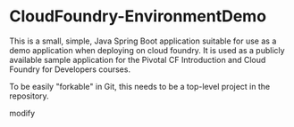 CloudFoundry-EnvironmentDemo
============================

This is a small, simple, Java Spring Boot application suitable for use as a demo application when deploying on cloud foundry.  It is used as a publicly available sample application for the Pivotal CF Introduction and Cloud Foundry for Developers courses.

To be easily "forkable" in Git, this needs to be a top-level project in the repository.

modify
